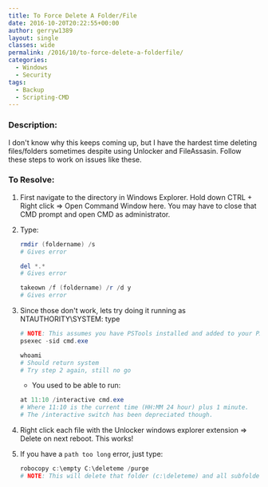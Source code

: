 ```yaml
---
title: To Force Delete A Folder/File
date: 2016-10-20T20:22:55+00:00
author: gerryw1389
layout: single
classes: wide
permalink: /2016/10/to-force-delete-a-folderfile/
categories:
  - Windows
  - Security
tags:
  - Backup
  - Scripting-CMD
---
```

<!--more-->

### Description:

I don't know why this keeps coming up, but I have the hardest time deleting files/folders sometimes despite using Unlocker and FileAssasin. Follow these steps to work on issues like these.

### To Resolve:

1. First navigate to the directory in Windows Explorer. Hold down CTRL + Right click => Open Command Window here. You may have to close that CMD prompt and open CMD as administrator.

2. Type:

   ```powershell
   rmdir (foldername) /s 
   # Gives error

   del *.* 
   # Gives error

   takeown /f (foldername) /r /d y 
   # Gives error
   ```

3. Since those don't work, lets try doing it running as NTAUTHORITY\SYSTEM: type

   ```powershell
   # NOTE: This assumes you have PSTools installed and added to your PATH variable.
   psexec -sid cmd.exe

   whoami 
   # Should return system
   # Try step 2 again, still no go
   ```

   - You used to be able to run:

   ```powershell
   at 11:10 /interactive cmd.exe
   # Where 11:10 is the current time (HH:MM 24 hour) plus 1 minute.
   # The /interactive switch has been depreciated though.
   ```


4. Right click each file with the Unlocker windows explorer extension => Delete on next reboot. This works!

5. If you have a `path too long` error, just type:

   ```powershell
   robocopy c:\empty C:\deleteme /purge
   # NOTE: This will delete that folder (c:\deleteme) and all subfolders for you!
   ```